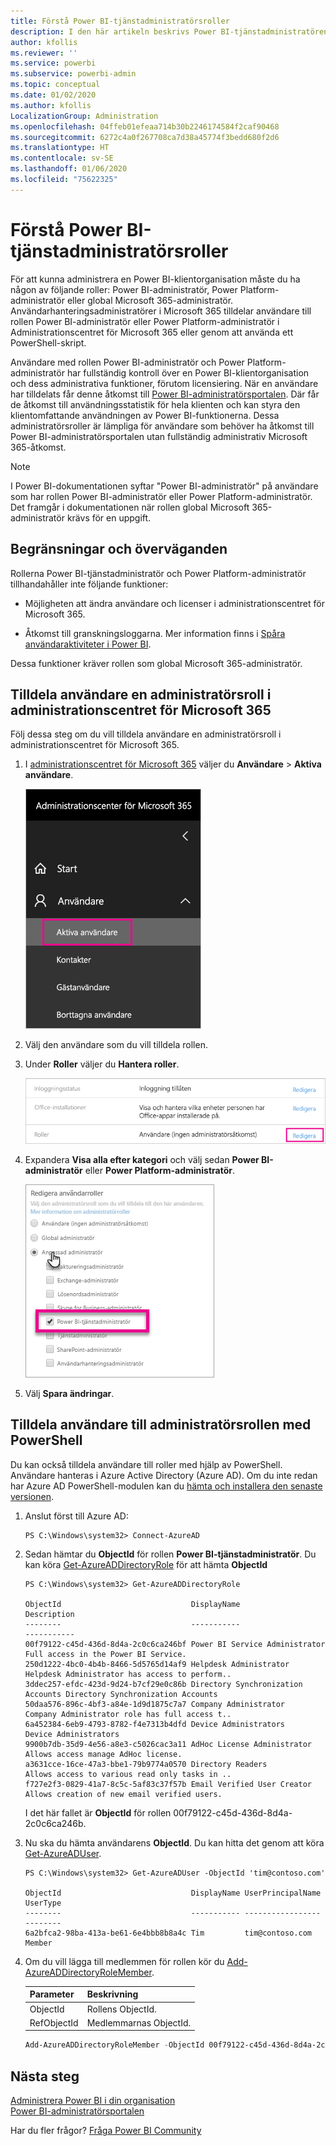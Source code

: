 ```yaml
---
title: Förstå Power BI-tjänstadministratörsroller
description: I den här artikeln beskrivs Power BI-tjänstadministratören och de specifika roller som ger administratörsbehörighet.
author: kfollis
ms.reviewer: ''
ms.service: powerbi
ms.subservice: powerbi-admin
ms.topic: conceptual
ms.date: 01/02/2020
ms.author: kfollis
LocalizationGroup: Administration
ms.openlocfilehash: 04ffeb01efeaa714b30b2246174584f2caf90468
ms.sourcegitcommit: 6272c4a0f267708ca7d38a45774f3bedd680f2d6
ms.translationtype: HT
ms.contentlocale: sv-SE
ms.lasthandoff: 01/06/2020
ms.locfileid: "75622325"
---
```

# <a name="understanding-power-bi-service-administrator-roles"></a>Förstå Power BI-tjänstadministratörsroller

För att kunna administrera en Power BI-klientorganisation måste du ha någon av följande roller: Power BI-administratör, Power Platform-administratör eller global Microsoft 365-administratör. Användarhanteringsadministratörer i Microsoft 365 tilldelar användare till rollen Power BI-administratör eller Power Platform-administratör i Administrationscentret för Microsoft 365 eller genom att använda ett PowerShell-skript.

Användare med rollen Power BI-administratör och Power Platform-administratör har fullständig kontroll över en Power BI-klientorganisation och dess administrativa funktioner, förutom licensiering. När en användare har tilldelats får denne åtkomst till [Power BI-administratörsportalen](service-admin-portal.md). Där får de åtkomst till användningsstatistik för hela klienten och kan styra den klientomfattande användningen av Power BI-funktionerna. Dessa administratörsroller är lämpliga för användare som behöver ha åtkomst till Power BI-administratörsportalen utan fullständig administrativ Microsoft 365-åtkomst.

> [!NOTE]
> I Power BI-dokumentationen syftar "Power BI-administratör" på användare som har rollen Power BI-administratör eller Power Platform-administratör. Det framgår i dokumentationen när rollen global Microsoft 365-administratör krävs för en uppgift.

## <a name="limitations-and-considerations"></a>Begränsningar och överväganden

Rollerna Power BI-tjänstadministratör och Power Platform-administratör tillhandahåller inte följande funktioner:

* Möjligheten att ändra användare och licenser i administrationscentret för Microsoft 365.

* Åtkomst till granskningsloggarna. Mer information finns i [Spåra användaraktiviteter i Power BI](service-admin-auditing.md).

Dessa funktioner kräver rollen som global Microsoft 365-administratör.

## <a name="assign-users-to-an-admin-role-in-the-microsoft-365-admin-center"></a>Tilldela användare en administratörsroll i administrationscentret för Microsoft 365

Följ dessa steg om du vill tilldela användare en administratörsroll i administrationscentret för Microsoft 365.

1. I [administrationscentret för Microsoft 365](https://portal.office.com/adminportal/home#/homepage) väljer du **Användare** > **Aktiva användare**.

    ![Administrationscenter för Microsoft 365](media/service-admin-role/powerbi-admin-users.png)

1. Välj den användare som du vill tilldela rollen.

1. Under **Roller** väljer du **Hantera roller**.

    ![Hantera roller](media/service-admin-role/powerbi-admin-edit-roles.png)

1. Expandera **Visa alla efter kategori** och välj sedan **Power BI-administratör** eller **Power Platform-administratör**.

    ![Välja administratörsroll](media/service-admin-role/powerbi-admin-role.png)

1. Välj **Spara ändringar**.

## <a name="assign-users-to-the-admin-role-with-powershell"></a>Tilldela användare till administratörsrollen med PowerShell

Du kan också tilldela användare till roller med hjälp av PowerShell. Användare hanteras i Azure Active Directory (Azure AD). Om du inte redan har Azure AD PowerShell-modulen kan du [hämta och installera den senaste versionen](https://www.powershellgallery.com/packages/AzureAD/).

1. Anslut först till Azure AD:
   ```
   PS C:\Windows\system32> Connect-AzureAD
   ```

1. Sedan hämtar du **ObjectId** för rollen **Power BI-tjänstadministratör**. Du kan köra [Get-AzureADDirectoryRole](/powershell/module/azuread/get-azureaddirectoryrole) för att hämta **ObjectId**

    ```
    PS C:\Windows\system32> Get-AzureADDirectoryRole

    ObjectId                             DisplayName                        Description
    --------                             -----------                        -----------
    00f79122-c45d-436d-8d4a-2c0c6ca246bf Power BI Service Administrator     Full access in the Power BI Service.
    250d1222-4bc0-4b4b-8466-5d5765d14af9 Helpdesk Administrator             Helpdesk Administrator has access to perform..
    3ddec257-efdc-423d-9d24-b7cf29e0c86b Directory Synchronization Accounts Directory Synchronization Accounts
    50daa576-896c-4bf3-a84e-1d9d1875c7a7 Company Administrator              Company Administrator role has full access t..
    6a452384-6eb9-4793-8782-f4e7313b4dfd Device Administrators              Device Administrators
    9900b7db-35d9-4e56-a8e3-c5026cac3a11 AdHoc License Administrator        Allows access manage AdHoc license.
    a3631cce-16ce-47a3-bbe1-79b9774a0570 Directory Readers                  Allows access to various read only tasks in ..
    f727e2f3-0829-41a7-8c5c-5af83c37f57b Email Verified User Creator        Allows creation of new email verified users.
    ```

    I det här fallet är **ObjectId** för rollen 00f79122-c45d-436d-8d4a-2c0c6ca246b.

1. Nu ska du hämta användarens **ObjectId**. Du kan hitta det genom att köra [Get-AzureADUser](/powershell/module/azuread/get-azureaduser).

    ```
    PS C:\Windows\system32> Get-AzureADUser -ObjectId 'tim@contoso.com'

    ObjectId                             DisplayName UserPrincipalName      UserType
    --------                             ----------- -----------------      --------
    6a2bfca2-98ba-413a-be61-6e4bbb8b8a4c Tim         tim@contoso.com        Member
    ```

1. Om du vill lägga till medlemmen för rollen kör du [Add-AzureADDirectoryRoleMember](/powershell/module/azuread/add-azureaddirectoryrolemember).

    | Parameter | Beskrivning |
    | --- | --- |
    | ObjectId |Rollens ObjectId. |
    | RefObjectId |Medlemmarnas ObjectId. |

    ```powershell
    Add-AzureADDirectoryRoleMember -ObjectId 00f79122-c45d-436d-8d4a-2c0c6ca246bf -RefObjectId 6a2bfca2-98ba-413a-be61-6e4bbb8b8a4c
    ```

## <a name="next-steps"></a>Nästa steg

[Administrera Power BI i din organisation](service-admin-administering-power-bi-in-your-organization.md)  
[Power BI-administratörsportalen](service-admin-portal.md)  

Har du fler frågor? [Fråga Power BI Community](https://community.powerbi.com/)